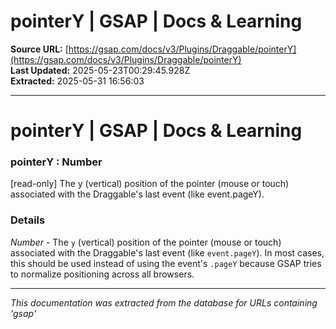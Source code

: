 # pointerY | GSAP | Docs & Learning

**Source URL:** [https://gsap.com/docs/v3/Plugins/Draggable/pointerY](https://gsap.com/docs/v3/Plugins/Draggable/pointerY)  
**Last Updated:** 2025-05-23T00:29:45.928Z  
**Extracted:** 2025-05-31 16:56:03

---

# pointerY | GSAP | Docs & Learning

### pointerY : Number

\[read-only\] The y (vertical) position of the pointer (mouse or touch) associated with the Draggable's last event (like event.pageY).

### Details[​](#details "Direct link to Details")

_Number_ - The `y` (vertical) position of the pointer (mouse or touch) associated with the Draggable's last event (like `event.pageY`). In most cases, this should be used instead of using the event's `.pageY` because GSAP tries to normalize positioning across all browsers.

---

*This documentation was extracted from the database for URLs containing 'gsap'*
